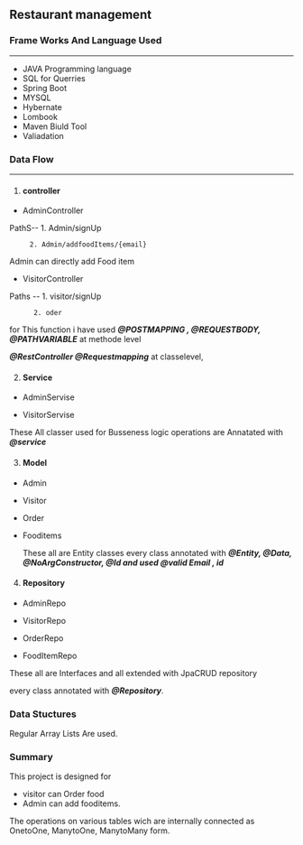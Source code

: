 ## **Restaurant management**

### Frame Works And Language Used 
---
* JAVA Programming language
* SQL for Querries
 * Spring Boot
 * MYSQL
 * Hybernate
 * Lombook
 * Maven Biuld Tool
 * Valiadation 

### Data Flow
----
1. #### **controller**
  * AdminController

  PathS-- 1. Admin/signUp

         2. Admin/addfoodItems/{email}

  Admin can directly add Food item 

  * VisitorController

  Paths -- 1. visitor/signUp

          2. oder

for This function i have used ***@POSTMAPPING , @REQUESTBODY, @PATHVARIABLE*** at methode level
 

 ***@RestController @Requestmapping*** at classelevel, 


2. #### Service
  * AdminServise

  * VisitorServise


These All classer used for Busseness logic operations
are Annatated with  
***@service***

3. #### Model
 * Admin

* Visitor

* Order

* Fooditems

  These all are Entity classes 
  every class annotated with ***@Entity, @Data, @NoArgConstructor, @Id  and used @valid Email , id***

4. #### Repository
 * AdminRepo

  * VisitorRepo

  * OrderRepo

  * FoodItemRepo

  

   These all are Interfaces and all  extended with JpaCRUD repository

   every class annotated with ***@Repository***.

   ### Data Stuctures 

 Regular Array Lists Are used.

 ### Summary

 This project is designed for 
 * visitor can Order food
 * Admin can add fooditems.
 
The  operations on various tables wich are internally connected as OnetoOne, ManytoOne, ManytoMany  form.



